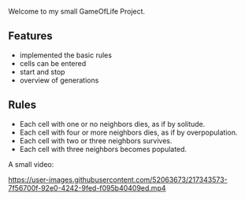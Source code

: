 Welcome to my small GameOfLife Project. 

## Features
- implemented the basic rules 
- cells can be entered
- start and stop
- overview of generations

## Rules
- Each cell with one or no neighbors dies, as if by solitude.
- Each cell with four or more neighbors dies, as if by overpopulation.
- Each cell with two or three neighbors survives.
- Each cell with three neighbors becomes populated.

A small video:

https://user-images.githubusercontent.com/52063673/217343573-7f56700f-92e0-4242-9fed-f095b40409ed.mp4


